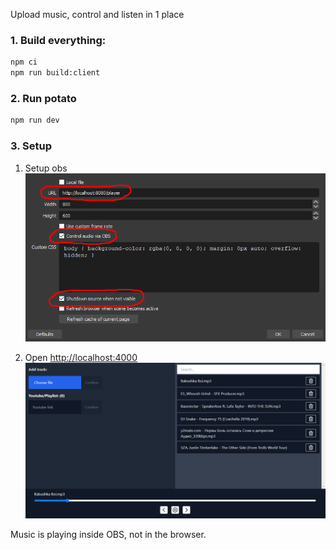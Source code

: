 Upload music, control and listen in 1 place

### 1. Build everything:

```bash
npm ci
npm run build:client
```

### 2. Run potato

```bash
npm run dev
```

### 3. Setup

1. Setup obs ![Setup obs](./assets/player-obs.png)

2. Open [http://localhost:4000](http://localhost:4000) ![Setup obs](./assets/player-control.png)

Music is playing inside OBS, not in the browser.

